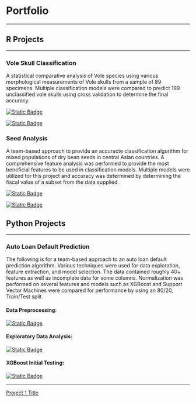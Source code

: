 # Portfolio

---

## R Projects

---

### Vole Skull Classification

A statistical comparative analysis of Vole species using various morphological measurements of Vole skulls from a sample of 89 specimens. Multiple classification models were compared to predict 199 unclassified vole skulls using cross validation to determine the final accuracy.  

[![Static Badge](https://img.shields.io/badge/R_Document-grey?logo=r&labelColor=%23276DC3)](R%20Projects/Project_1.Bray.html)

[![Static Badge](https://img.shields.io/badge/Code-grey?logo=GitHub&labelColor=%23181717)](https://github.com/cbrayanalytics/portfolio/blob/main/R%20Projects/Project_1.Bray.Rmd)


### Seed Analysis

A team-based approach to provide an accuracte classification algorithm for mixed populations of dry bean seeds in central Asian countries. A comprehensive feature analysis was performed to provide the most beneficial features to be used in classification models. Multiple models were utilized for this project and accuracy was determined by determining the fiscal value of a subset from the data supplied. 


[![Static Badge](https://img.shields.io/badge/R_Document-grey?logo=r&labelColor=%23276DC3)](R%20Projects/FinalProject.html)

[![Static Badge](https://img.shields.io/badge/Code-grey?logo=GitHub&labelColor=%23181717)](https://github.com/cbrayanalytics/portfolio/blob/main/R%20Projects/FinalProject.rmd)




## Python Projects

---


### Auto Loan Default Prediction

The following is for a team-based approach to an auto loan default prediction algorithm. Various techniques were used for data exploration, feature extraction, and model selection. The data contained roughly 40+ features as well as incomplete data for some columns. Normalization was performed on several features and models such as XGBoost and Support Vector Machines were compared for performance by using an 80/20, Train/Test split. 

#### Data Preprocessing:
[![Static Badge](https://img.shields.io/badge/Notebook-grey?logo=Anaconda&logoColor=white&labelColor=%2344A833)](https://github.com/cbrayanalytics/portfolio/blob/main/pythonprojects/data_processing.ipynb)

#### Exploratory Data Analysis:
[![Static Badge](https://img.shields.io/badge/Notebook-grey?logo=Anaconda&logoColor=white&labelColor=%2344A833)](https://github.com/cbrayanalytics/portfolio/blob/main/pythonprojects/EDA.ipynb)

#### XGBoost Initial Testing:
[![Static Badge](https://img.shields.io/badge/Notebook-grey?logo=Anaconda&logoColor=white&labelColor=%2344A833)](https://github.com/cbrayanalytics/portfolio/blob/main/pythonprojects/XGBClassification.ipynb)


---
[Project 1 Title](http://example.com)
